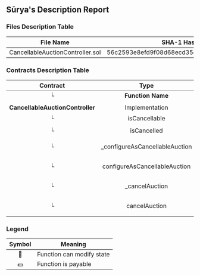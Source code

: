## Sūrya's Description Report

### Files Description Table


|  File Name  |  SHA-1 Hash  |
|-------------|--------------|
| CancellableAuctionController.sol | 56c2593e8efd9f08d68ecd35e7484606dee3b0b6 |


### Contracts Description Table


|  Contract  |         Type        |       Bases      |                  |                 |
|:----------:|:-------------------:|:----------------:|:----------------:|:---------------:|
|     └      |  **Function Name**  |  **Visibility**  |  **Mutability**  |  **Modifiers**  |
||||||
| **CancellableAuctionController** | Implementation |  |||
| └ | isCancellable | Public ❗️ |   |NO❗️ |
| └ | isCancelled | Public ❗️ |   |NO❗️ |
| └ | _configureAsCancellableAuction | Internal 🔒 | 🛑  | |
| └ | configureAsCancellableAuction | External ❗️ | 🛑  |NO❗️ |
| └ | _cancelAuction | Internal 🔒 | 🛑  | |
| └ | cancelAuction | External ❗️ | 🛑  |NO❗️ |


### Legend

|  Symbol  |  Meaning  |
|:--------:|-----------|
|    🛑    | Function can modify state |
|    💵    | Function is payable |
